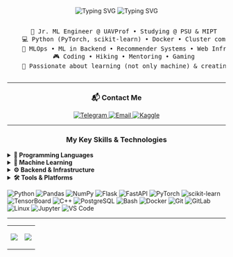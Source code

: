 <div align="center">
    <img src="https://readme-typing-svg.demolab.com?font=Fira+Code&size=30&duration=1200&pause=300&color=E8F722&background=3A0D7B00&center=true&vCenter=true&multiline=true&repeat=false&width=525&lines=Hi+there%2C+I'm+Bogdan!" alt="Typing SVG" />
    <img src="https://readme-typing-svg.demolab.com?font=Fira+Code&size=30&duration=3000&pause=300&color=E8F722&background=3A0D7B00&center=true&random=true&width=525&lines=Problem+Solver.;Future+Shaper.;Robust+System+Builder.;Impact+%D0%A1reator." alt="Typing SVG" />
    <br><br>
    <pre>
    💼 Jr. ML Engineer @ UAVProf • Studying @ PSU & MIPT
    💻 Python (PyTorch, scikit-learn) • Docker • Cluster computing
    📖 MLOps • ML in Backend • Recommender Systems • Web Infrastructure
    🎮 Coding • Hiking • Mentoring • Gaming
    🚀 Passionate about learning (not only machine) & creating effective solutions
    </pre>
</div>

---

<h3 align="center">📬 Contact Me</h3>
<p align="center">
  <a href="https://t.me/Shinryuuu" target="_blank">
    <img src="https://img.shields.io/badge/Telegram-0088CC?style=for-the-badge&logo=telegram&logoColor=white" alt="Telegram"/>
  </a>
  <a href="mailto:titenskiy.st@mail.ru" target="_blank">
    <img src="https://img.shields.io/badge/Email-0078D4?style=for-the-badge&logo=microsoftoutlook&logoColor=white" alt="Email"/>
  </a>
  <a href="https://www.kaggle.com/sh1nryu" target="_blank">
    <img src="https://img.shields.io/badge/Kaggle-20BEFF?style=for-the-badge&logo=kaggle&logoColor=white" alt="Kaggle"/>
  </a>
</p>

---

<div align="left">
<h3 align="center">My Key Skills & Technologies</h3>

<details>
  <summary><strong>🐍 Programming Languages</strong></summary>
  <ul>
    <li>Python (Pandas, NumPy, Flask, FastAPI, requests, BeautifulSoup) [Junior/Junior+]</li>
    <li>Bash (Scripting for automation, file/text manipulation, basic process management, functions, control structures) [Intermediate]</li>
    <li>SQL (PostgreSQL, Python integration for data retrieval)</li>
    <li>C++ (Data Structures & Algorithms implementation) [Junior]</li>
  </ul>
</details>

<details>
  <summary><strong>🤖 Machine Learning</strong></summary>
  <ul>
    <li>Model Development & Training (PyTorch for CV & RL, scikit-learn)</li>
    <li>Containerization & Deployment (Docker, Docker Compose, experience with HPC for ML model training)</li>
    <li>Focus Areas:
        <ul>
            <li>Recommender Systems (Matrix Factorization, Content-Based, Hybrid, Neural Approaches - actively learning & applying)</li>
            <li>Reinforcement Learning (PPO, DreamerV3, SheepRL)</li>
        </ul>
    </li>
    <li>Exploratory experience: Computer Vision (PyTorch), Time Series (ARIMA)</li>
    <li>MLOps Principles (Familiar with: Experiment Tracking (TensorBoard), Model Containerization (Docker), basic understanding of hyperparameter tuning automation & model monitoring concepts)</li>
  </ul>
</details>

<details>
  <summary><strong>⚙️ Backend & Infrastructure</strong></summary>
  <ul>
    <li>API Design (Basic understanding, experience with Flask/FastAPI for simple endpoints)</li>
  </ul>
</details>

<details>
  <summary><strong>🛠️ Tools & Platforms</strong></summary>
  <ul>
    <li>Git & GitLab (Proficient with core Git operations; GitLab for MRs)</li>
    <li>Linux Environment (Ubuntu, CLI, system customization)</li>
    <li>IDE: VS Code</li>
    <li>Jupyter Notebooks</li>
  </ul>
</details>


<p align="left">
  <img src="https://img.shields.io/badge/python-3776AB?style=for-the-badge&logo=python&logoColor=white" alt="Python"/>
  <img src="https://img.shields.io/badge/Pandas-150458?style=for-the-badge&logo=pandas&logoColor=white" alt="Pandas"/>
  <img src="https://img.shields.io/badge/NumPy-013243?style=for-the-badge&logo=numpy&logoColor=white" alt="NumPy"/>
  <img src="https://img.shields.io/badge/Flask-000000?style=for-the-badge&logo=flask&logoColor=white" alt="Flask"/>
  <img src="https://img.shields.io/badge/FastAPI-009688?style=for-the-badge&logo=fastapi&logoColor=white" alt="FastAPI"/>
  <img src="https://img.shields.io/badge/PyTorch-%23EE4C2C.svg?style=for-the-badge&logo=PyTorch&logoColor=white" alt="PyTorch"/>
  <img src="https://img.shields.io/badge/scikit--learn-%23F7931E.svg?style=for-the-badge&logo=scikit-learn&logoColor=white" alt="scikit-learn"/>
  <img src="https://img.shields.io/badge/TensorBoard-%23FF6F00.svg?style=for-the-badge&logo=TensorBoard&logoColor=white" alt="TensorBoard"/>
  <img src="https://img.shields.io/badge/C%2B%2B-00599C?style=for-the-badge&logo=c%2B%2B&logoColor=white" alt="C++"/>
  <img src="https://img.shields.io/badge/PostgreSQL-4169E1?style=for-the-badge&logo=postgresql&logoColor=white" alt="PostgreSQL"/>
  <img src="https://img.shields.io/badge/GNU%20Bash-4EAA25?style=for-the-badge&logo=GNU%20Bash&logoColor=white" alt="Bash"/>
  <img src="https://img.shields.io/badge/Docker-2496ED?style=for-the-badge&logo=docker&logoColor=white" alt="Docker"/>
  <img src="https://img.shields.io/badge/Git-F05032?style=for-the-badge&logo=git&logoColor=white" alt="Git"/>
  <img src="https://img.shields.io/badge/GitLab-FC6D26?style=for-the-badge&logo=gitlab&logoColor=white" alt="GitLab"/>
  <img src="https://img.shields.io/badge/Linux-FCC624?style=for-the-badge&logo=linux&logoColor=black" alt="Linux"/>
  <img src="https://img.shields.io/badge/Jupyter-F37626?style=for-the-badge&logo=Jupyter&logoColor=white" alt="Jupyter"/>
  <img src="https://img.shields.io/badge/Visual%20Studio%20Code-007ACC?style=for-the-badge&logo=visual-studio-code&logoColor=white" alt="VS Code"/>
</p>
</div>

---

<table align="center">
  <tr>
    <td valign="top" width="auto">
			<p align="center">
				<img align="center" src="https://github-readme-stats.vercel.app/api/top-langs/?username=Sh1nryu-Megami&layout=compact&show_icons=true&theme=github_dark&hide_border=true&langs_count=8"/>
			</p>
		</td>
    <td valign="top" width="auto">
	    <p align="center">
				<img align="center" src="https://github-readme-stats.vercel.app/api?username=Sh1nryu-Megami&show_icons=true&theme=github_dark&hide_border=true&count_private=true"/>
            </p>
		</td>
	</tr>
</table>
